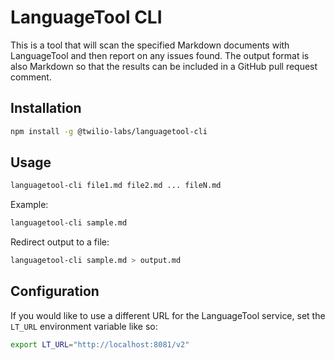 # LanguageTool CLI

This is a tool that will scan the specified Markdown documents with LanguageTool and then report on any issues found. The output format is also Markdown so that the results can be included in a GitHub pull request comment.

## Installation

```sh
npm install -g @twilio-labs/languagetool-cli
```

## Usage

```sh
languagetool-cli file1.md file2.md ... fileN.md
```

Example:

```sh
languagetool-cli sample.md
```

Redirect output to a file:

```sh
languagetool-cli sample.md > output.md
```

## Configuration

If you would like to use a different URL for the LanguageTool service, set the `LT_URL` environment variable like so:

```sh
export LT_URL="http://localhost:8081/v2"
```

